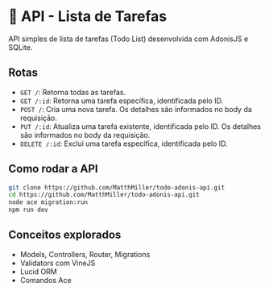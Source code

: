# 📃 API - Lista de Tarefas

API simples de lista de tarefas (Todo List) desenvolvida com AdonisJS e SQLite.

## Rotas

- `GET /`: Retorna todas as tarefas.
- `GET /:id`: Retorna uma tarefa específica, identificada pelo ID.
- `POST /`: Cria uma nova tarefa. Os detalhes são informados no body da requisição.
- `PUT /:id`: Atualiza uma tarefa existente, identificada pelo ID. Os detalhes são informados no body da requisição.
- `DELETE /:id`: Exclui uma tarefa específica, identificada pelo ID.

## Como rodar a API

```bash
git clone https://github.com/MatthMiller/todo-adonis-api.git
cd https://github.com/MatthMiller/todo-adonis-api.git
node ace migration:run
npm run dev
```

## Conceitos explorados

- Models, Controllers, Router, Migrations
- Validators com VineJS
- Lucid ORM
- Comandos Ace
